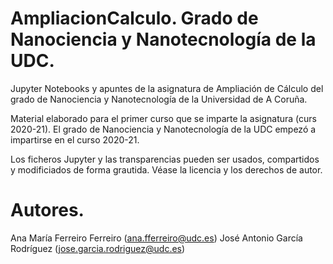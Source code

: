 # AmpliacionCalculo. Grado de Nanociencia y Nanotecnología de la UDC.

Jupyter Notebooks y apuntes de la asignatura de Ampliación de Cálculo del grado de Nanociencia y Nanotecnología de la Universidad de A Coruña. 

Material elaborado para el primer curso que se imparte la asignatura (curs 2020-21). El grado de Nanociencia y Nanotecnología de la UDC empezó a impartirse en el curso 2020-21.

Los ficheros Jupyter y las transparencias pueden ser usados, compartidos y modificiados de forma grautida. Véase la licencia y los derechos de autor. 



# Autores.
Ana María Ferreiro Ferreiro (ana.fferreiro@udc.es)
José Antonio García Rodríguez (jose.garcia.rodriguez@udc.es)
